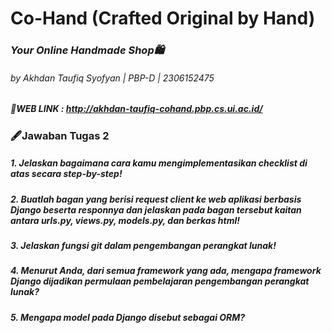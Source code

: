 # Co-Hand (Crafted Original by Hand)
### <i>Your Online Handmade Shop🛍️</i>
###### by Akhdan Taufiq Syofyan | PBP-D | 2306152475
##### 🔗WEB LINK : http://akhdan-taufiq-cohand.pbp.cs.ui.ac.id/

### 🖋Jawaban Tugas 2
##### 1. Jelaskan bagaimana cara kamu mengimplementasikan checklist di atas secara step-by-step!

##### 2. Buatlah bagan yang berisi request client ke web aplikasi berbasis Django beserta responnya dan jelaskan pada bagan tersebut kaitan antara urls.py, views.py, models.py, dan berkas html!

##### 3. Jelaskan fungsi git dalam pengembangan perangkat lunak!

##### 4. Menurut Anda, dari semua framework yang ada, mengapa framework Django dijadikan permulaan pembelajaran pengembangan perangkat lunak?

##### 5. Mengapa model pada Django disebut sebagai ORM?
